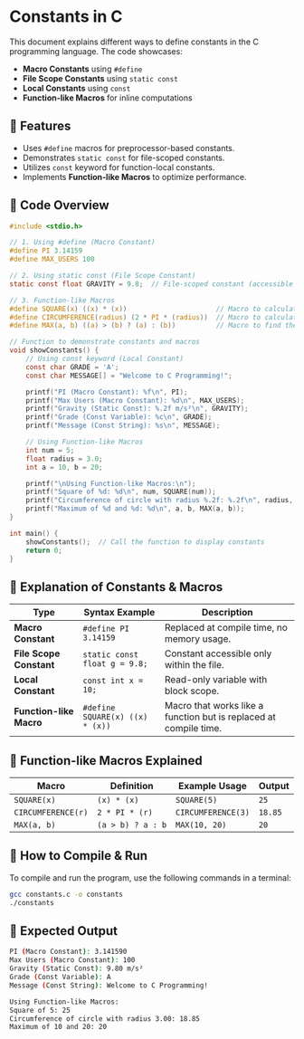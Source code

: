 # Constants in C

This document explains different ways to define constants in the C programming language. The code showcases:

- **Macro Constants** using `#define`
- **File Scope Constants** using `static const`
- **Local Constants** using `const`
- **Function-like Macros** for inline computations

## 🚀 Features

- Uses `#define` macros for preprocessor-based constants.
- Demonstrates `static const` for file-scoped constants.
- Utilizes `const` keyword for function-local constants.
- Implements **Function-like Macros** to optimize performance.

## 📜 Code Overview

```c
#include <stdio.h>

// 1. Using #define (Macro Constant)
#define PI 3.14159
#define MAX_USERS 100

// 2. Using static const (File Scope Constant)
static const float GRAVITY = 9.8;  // File-scoped constant (accessible only in this file)

// 3. Function-like Macros
#define SQUARE(x) ((x) * (x))                      // Macro to calculate square of a number
#define CIRCUMFERENCE(radius) (2 * PI * (radius))  // Macro to calculate circumference of a circle
#define MAX(a, b) ((a) > (b) ? (a) : (b))          // Macro to find the maximum of two numbers

// Function to demonstrate constants and macros
void showConstants() {
    // Using const keyword (Local Constant)
    const char GRADE = 'A';
    const char MESSAGE[] = "Welcome to C Programming!";

    printf("PI (Macro Constant): %f\n", PI);
    printf("Max Users (Macro Constant): %d\n", MAX_USERS);
    printf("Gravity (Static Const): %.2f m/s²\n", GRAVITY);
    printf("Grade (Const Variable): %c\n", GRADE);
    printf("Message (Const String): %s\n", MESSAGE);

    // Using Function-like Macros
    int num = 5;
    float radius = 3.0;
    int a = 10, b = 20;

    printf("\nUsing Function-like Macros:\n");
    printf("Square of %d: %d\n", num, SQUARE(num));
    printf("Circumference of circle with radius %.2f: %.2f\n", radius, CIRCUMFERENCE(radius));
    printf("Maximum of %d and %d: %d\n", a, b, MAX(a, b));
}

int main() {
    showConstants();  // Call the function to display constants
    return 0;
}
```

## 📜 Explanation of Constants & Macros

| Type                     | Syntax Example                        | Description |
|--------------------------|-------------------------------------|-------------|
| **Macro Constant**       | `#define PI 3.14159`               | Replaced at compile time, no memory usage. |
| **File Scope Constant**  | `static const float g = 9.8;`      | Constant accessible only within the file. |
| **Local Constant**       | `const int x = 10;`                | Read-only variable with block scope. |
| **Function-like Macro**  | `#define SQUARE(x) ((x) * (x))`    | Macro that works like a function but is replaced at compile time. |

## 📌 Function-like Macros Explained

| Macro                   | Definition                                    | Example Usage | Output |
|-------------------------|-----------------------------------------------|--------------|--------|
| `SQUARE(x)`            | `(x) * (x)`                                  | `SQUARE(5)`  | `25`   |
| `CIRCUMFERENCE(r)`     | `2 * PI * (r)`                               | `CIRCUMFERENCE(3)` | `18.85` |
| `MAX(a, b)`           | `(a > b) ? a : b`                             | `MAX(10, 20)` | `20`   |

## 📌 How to Compile & Run

To compile and run the program, use the following commands in a terminal:

```sh
gcc constants.c -o constants
./constants
```

## 📌 Expected Output

```sh
PI (Macro Constant): 3.141590
Max Users (Macro Constant): 100
Gravity (Static Const): 9.80 m/s²
Grade (Const Variable): A
Message (Const String): Welcome to C Programming!

Using Function-like Macros:
Square of 5: 25
Circumference of circle with radius 3.00: 18.85
Maximum of 10 and 20: 20
```

